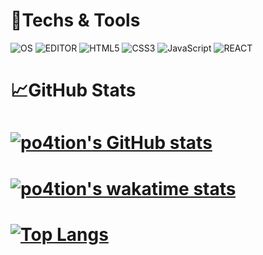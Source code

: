 :wrench:Techs & Tools
============
![OS](https://img.shields.io/badge/_-WINDOW_10-grey?style=for-the-badge&logo=windows&labelColor=0078D6&logoColor=fff)
![EDITOR](https://img.shields.io/badge/_-VS_Code-grey?style=for-the-badge&logo=visual-studio-code&labelColor=007ACC&logoColor=fff)
![HTML5](https://img.shields.io/badge/_-HTML5-grey?style=for-the-badge&logo=html5&labelColor=E34F26&logoColor=fff)
![CSS3](https://img.shields.io/badge/_-CSS3-grey?style=for-the-badge&logo=css3&labelColor=1572B6&logoColor=fff)
![JavaScript](https://img.shields.io/badge/_-JavaScript-grey?style=for-the-badge&logo=javascript&labelColor=F7DF1E&logoColor=000)
![REACT](https://img.shields.io/badge/_-React-grey?style=for-the-badge&logo=react&labelColor=61DAFB&logoColor=000)

:chart_with_upwards_trend:GitHub Stats
============
# [![po4tion's GitHub stats](https://github-readme-stats.vercel.app/api?username=po4tion&hide=stars,prs,issues,contribs&show_icons=true&theme=onedark)](https://github.com/anuraghazra/github-readme-stats)

# [![po4tion's wakatime stats](https://github-readme-stats.vercel.app/api/wakatime?username=po4tion)](https://github.com/anuraghazra/github-readme-stats)

# [![Top Langs](https://github-readme-stats.vercel.app/api/top-langs/?username=po4tion)](https://github.com/anuraghazra/github-readme-stats)
